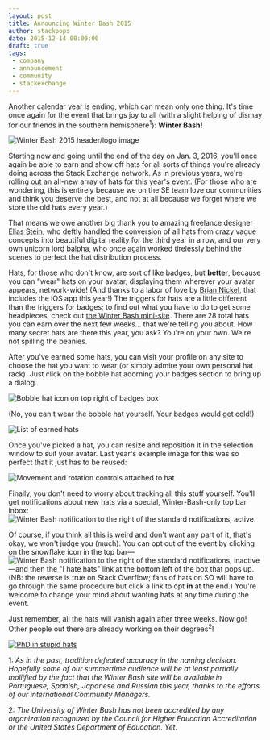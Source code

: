 ```yaml
---
layout: post
title: Announcing Winter Bash 2015
author: stackpops
date: 2015-12-14 00:00:00
draft: true
tags:
 - company
 - announcement
 - community
 - stackexchange
---
```

Another calendar year is ending, which can mean only one thing. It's time once again for the event that brings joy to all (with a slight helping of dismay for our friends in the southern hemisphere<sup>1</sup>): __Winter Bash!__

![Winter Bash 2015 header/logo image][header]

Starting now and going until the end of the day on Jan. 3, 2016, you'll once again be able to earn and show off hats for all sorts of things you're already doing across the Stack Exchange network. As in previous years, we're rolling out an all-new array of hats for this year's event. (For those who are wondering, this is entirely because we on the SE team love our communities and think you deserve the best, and not at all because we forget where we store the old hats every year.) 

That means we owe another big thank you to amazing freelance designer [Elias Stein](http://www.eliasstein.com), who deftly handled the conversion of all hats from crazy vague concepts into beautiful digital reality for the third year in a row, and our very own unicorn lord [balpha](http://stackoverflow.com/users/115866/balpha), who once again worked tirelessly behind the scenes to perfect the hat distribution process.

Hats, for those who don't know, are sort of like badges, but __better__, because you can "wear" hats on your avatar, displaying them wherever your avatar appears, network-wide! (And thanks to a labor of love by [Brian Nickel](http://stackoverflow.com/users/860000/brian-nickel), that includes the iOS app this year!) The triggers for hats are a little different than the triggers for badges; to find out what you have to do to get some headpieces, check out [the Winter Bash mini-site](http://winterbash2015.stackexchange.com). There are 28 total hats you can earn over the next few weeks… that we're telling you about. How many secret hats are there this year, you ask? You're on your own. We're not spilling the beanies.

After you've earned some hats, you can visit your profile on any site to choose the hat you want to wear (or simply admire your own personal hat rack). Just click on the bobble hat adorning your badges section to bring up a dialog.

![Bobble hat icon on top right of badges box][bobble]

(No, you can't wear the bobble hat yourself. Your badges would get cold!) 

![List of earned hats][dialog]

Once you've picked a hat, you can resize and reposition it in the selection window to suit your avatar. Last year's example image for this was so perfect that it just has to be reused:

![Movement and rotation controls attached to hat][controls]

Finally, you don't need to worry about tracking all this stuff yourself. You'll get notifications about new hats via a special, Winter-Bash-only top bar inbox: ![Winter Bash notification to the right of the standard notifications, active][topbarNotif].

Of course, if you think all this is weird and don't want any part of it, that's okay, we won't judge you (much). You can opt out of the event by clicking on the snowflake icon in the top bar—![Winter Bash notification to the right of the standard notifications, inactive][topbarSnowflake]—and then the "I hate hats" link at the bottom left of the box that pops up. (NB: the reverse is true on Stack Overflow; fans of hats on SO will have to go through the same procedure but click a link to opt __in__ at the end.) You're welcome to change your mind about wanting hats at any time during the event.

Just remember, all the hats will vanish again after three weeks. Now go! Other people out there are already working on their degrees<sup>2</sup>!

[![PhD in stupid hats][comic]](http://www.poorlydrawnlines.com)

1: _As in the past, tradition defeated accuracy in the naming decision. Hopefully some of our summertime audience will be at least partially mollified by the fact that the Winter Bash site will be available in Portuguese, Spanish, Japanese and Russian this year, thanks to the efforts of our international Community Managers._

2: _The University of Winter Bash has not been accredited by any organization recognized by the Council for Higher Education Accreditation or the United States Department of Education. Yet._


  [header]: http://i.stack.imgur.com/KuxGa.png
  [bobble]: http://i.stack.imgur.com/DBp4D.png
  [dialog]: http://i.stack.imgur.com/Kn9di.png
  [controls]: https://i.stack.imgur.com/9lMdh.png
  [topbarNotif]: http://i.stack.imgur.com/NFMF5.png
  [topbarSnowflake]: http://i.stack.imgur.com/1Vw0M.png
  [comic]: http://poorlydrawnlines.com/wp-content/uploads/2015/11/cool-hat.png
